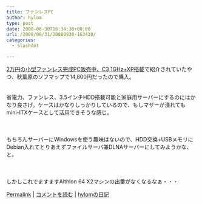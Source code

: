 ```yaml
---
title: ファンレスPC
author: hylom
type: post
date: 2008-08-30T16:34:30+00:00
url: /2008/08/31/20080830-163430/
categories:
  - Slashdot

---
```

 [2万円の小型ファンレス完成PC販売中、C3 1GHz+XP搭載][1]で紹介されていたやつ、秋葉原のソフマップで14&#44;800円だったので購入。  
</br>   
省電力、ファンレス、3.5インチHDD搭載可能と家庭用サーバーにするのにはかなり良さげ。ケースはかなりしっかりしているので、もしマザーが潰れてもmini-ITXケースとして活用できそうな感じ。</br>  
</br>   
もちろんサーバーにWindowsを使う趣味はないので、HDD交換+USBメモリにDebian入れてとりあえずファイルサーバ兼DLNAサーバーにしてみようかな、と。</br>  
</br>   
しかしこれでますますAlthlon 64 X2マシンの出番がなくなるなぁ・・・ 

   [Permalink][2] |    [コメントを読む][3] |    [hylomの日記][4] 

</br>

 [1]: http://www.watch.impress.co.jp/akiba/hotline/20080426/etc_dnrh001.html
 [2]: http://slashdot.jp/~hylom/journal/450740
 [3]: http://slashdot.jp/~hylom/journal/450740#acomments
 [4]: http://slashdot.jp/~hylom/journal/
